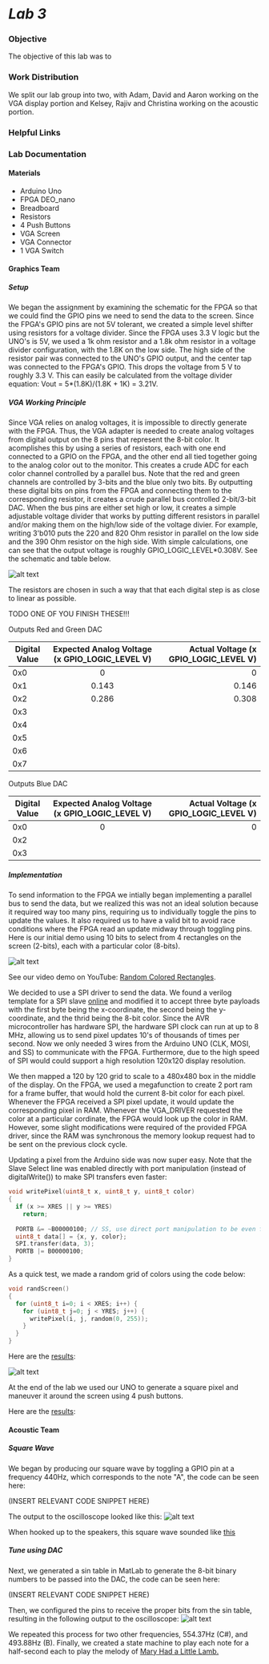 # __*Lab 3*__

### Objective
The objective of this lab was to

### Work Distribution
We split our lab group into two, with Adam, David and Aaron working on the VGA display portion and Kelsey, Rajiv and Christina working on the acoustic portion.
### Helpful Links

### Lab Documentation

#### Materials
* Arduino Uno
* FPGA DEO_nano
* Breadboard
* Resistors
* 4 Push Buttons
* VGA Screen
* VGA Connector
* 1 VGA Switch



#### Graphics Team
##### Setup
We began the assignment by examining the schematic for the FPGA so that we could find the GPIO pins we need to send the data to the screen. Since the FPGA's GPIO pins are not 5V tolerant, we created a simple level shifter using resistors for a voltage divider. Since the FPGA uses 3.3 V logic but the UNO's is 5V, we used a 1k ohm resistor and a 1.8k ohm resistor in a voltage divider configuration, with the 1.8K on the low side. The high side of the resistor pair was connected to the UNO's GPIO output, and the center tap was connected to the FPGA's GPIO. This drops the voltage from 5 V to roughly 3.3 V. This can easily be calculated from the voltage divider equation: Vout = 5*(1.8K)/(1.8K + 1K) = 3.21V.


##### VGA Working Principle
Since VGA relies on analog voltages, it is impossible to directly generate with the FPGA. Thus, the VGA adapter is needed to create analog voltages from digital output on the 8 pins that represent the 8-bit color. It acomplishes this by using a series of resistors, each with one end connected to a GPIO on the FPGA, and the other end all tied together going to the analog color out to the monitor.
This creates a crude ADC for each color channel controlled by a parallel bus. Note that the red and green channels are controlled by 3-bits and the blue only two bits. By outputting these digital bits on pins from the FPGA and connecting them to the corresponding resistor, it creates a crude parallel bus controlled 2-bit/3-bit DAC. When the bus pins are either set high or low, it creates a simple adjustable voltage divider that works by putting different resistors in parallel and/or making them on the high/low side of the voltage divier. For example, writing 3'b010 puts the 220 and 820 Ohm resistor in parallel on the low side and the 390 Ohm resistor on the high side. With simple calculations, one can see that the output voltage is roughly GPIO_LOGIC_LEVEL*0.308V. See the schematic and table below.

![alt text](Lab3pics/DAC2.png)

The resistors are chosen in such a way that that each digital step is as close to linear as possible.

TODO ONE OF YOU FINISH THESE!!!

Outputs Red and Green DAC

| Digital Value | Expected Analog Voltage (x GPIO_LOGIC_LEVEL V) | Actual Voltage (x GPIO_LOGIC_LEVEL V) |
| ------ |:------:| -----:|
| 0x0 | 0 | 0 |
| 0x1 | 0.143 | 0.146 |
| 0x2 | 0.286 | 0.308 |
| 0x3 | | |
| 0x4 | | |
| 0x5 | | |
| 0x6 | | |
| 0x7 | | |

Outputs Blue DAC

| Digital Value | Expected Analog Voltage (x GPIO_LOGIC_LEVEL V) | Actual Voltage (x GPIO_LOGIC_LEVEL V) |
| ------ |:------:| -----:|
| 0x0 | 0 | 0 |
| 0x2 | | |
| 0x3 | | |



##### Implementation
To send information to the FPGA we intially began implementing a parallel bus to send the data, but we realized this was not an ideal solution because it required way too many pins, requiring us to individually toggle the pins to update the values. It also required us to have a valid bit to avoid race conditions where the FPGA read an update midway through toggling pins. Here is our initial demo using 10 bits to select from 4 rectangles on the screen (2-bits), each with a particular color (8-bits).

![alt text](Lab3pics/parrallel_bus.jpg)

See our video demo on YouTube: [Random Colored Rectangles](https://youtu.be/jNI8C6o3gCc).

We decided to use a SPI driver to send the data. We found a verilog template for a SPI slave [online](embeddedmicro.com/tutorials/mojo/serial-peripheral-interface-spi) and modified it to accept three byte payloads with the first byte being the x-coordinate, the second being the y-coordinate, and the thrid being the 8-bit color. Since the AVR microcontroller has hardware SPI, the hardware SPI clock can run at up to 8 MHz, allowing us to send pixel updates 10's of thousands of times per second.  Now we only needed 3 wires from the Arduino UNO (CLK, MOSI, and SS) to communicate with the FPGA. Furthermore, due to the high speed of SPI would could support a high resolution 120x120 display resolution.

We then mapped a 120 by 120 grid to scale to a 480x480 box in the middle of the display. On the FPGA, we used a megafunction to create 2 port ram for a frame buffer, that would hold the current 8-bit color for each pixel. Whenever the FPGA received a SPI pixel update, it would update the corresponding pixel in RAM. Whenever the VGA_DRIVER requested the color at a particular cordinate, the FPGA would look up the color in RAM. However, some slight modifications were required of the provided FPGA driver, since the RAM was synchronous the memory lookup request had to be sent on the previous clock cycle.

Updating a pixel from the Arduino side was now super easy. Note that the Slave Select line was enabled directly with port manipulation (instead of digitalWrite()) to make SPI transfers even faster:
```c++
void writePixel(uint8_t x, uint8_t y, uint8_t color) 
{
  if (x >= XRES || y >= YRES)
    return;
    
  PORTB &= ~B00000100; // SS, use direct port manipulation to be even faster!
  uint8_t data[] = {x, y, color};
  SPI.transfer(data, 3);
  PORTB |= B00000100;
}
```

As a quick test, we made a random grid of colors using the code below:
```c++
void randScreen()
{
  for (uint8_t i=0; i < XRES; i++) {
    for (uint8_t j=0; j < YRES; j++) {
      writePixel(i, j, random(0, 255));
    }
  }
}
```

Here are the [results](https://www.youtube.com/edit?o=U&video_id=wE0rzPj_1_8):

![alt text](Lab3pics/parrallel_bus.jpg)

At the end of the lab we used our UNO to generate a square pixel and maneuver it around the screen using 4 push buttons.

Here are the [results](https://youtu.be/wE0rzPj_1_8):
#### Acoustic Team

##### Square Wave
We began by producing our square wave by toggling a GPIO pin at a frequency 440Hz, which corresponds to the note "A", the code can be seen here:

(INSERT RELEVANT CODE SNIPPET HERE)

The output to the oscilloscope looked like this: 
![alt text](Lab3pics/square_wave.png)

When hooked up to the speakers, this square wave sounded like [this](https://youtu.be/sc6XzsbKd0E)

##### Tune using DAC
Next, we generated a sin table in MatLab to generate the 8-bit binary numbers to be passed into the DAC, the code can be seen here:

(INSERT RELEVANT CODE SNIPPET HERE)

Then, we configured the pins to receive the proper bits from the sin table, resulting in the following output to the oscilloscope: ![alt text](Lab3pics/sdfdf.png)

We repeated this process for two other frequencies, 554.37Hz (C#), and 493.88Hz (B). Finally, we created a state machine to play each note for a half-second each to play the melody of [Mary Had a Little Lamb.](https://www.youtube.com/watch?v=XJbFZTgZO-0)

